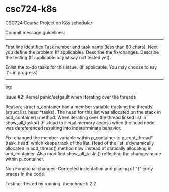 # csc724-k8s
CSC724 Course Project on K8s scheduler



Commit message guidelines:

*********************************************************************
First line identifies Task number and task name (less than 80 chars).
Next you define the problem (If applicable).
Describe the fix/changes.
Describe the testing (If applicable or just say not tested yet).

Enlist the to-do tasks for this issue. (If applicable. You may choose
to say it's in progress)
*********************************************************************

eg:

Issue #2: Kernel panic/sefgault when iterating over the threads

Reason: struct p_container had a member variable tracking the threads
(struct list_head *tasks). The head for this list was allocated on
the stack in add_container() method.
When iterating over the thread linked list in show_all_tasks() this
lead to illegal memory access when the head node was dereferenced
resulting into indeterminate behavior.

Fix: changed the member variable within p_container to
p_cont_thread*  (task_head) which keeps track of the list.
Head of the list is dynamically allocated in add_thread() method now
instead of statically allocating in add_container.
Also modified show_all_tasks() reflecting the changes made within p_container.

Non Functional changes:
Corrected indentation and placing of "{" curly braces in the code.

Testing:
Tested by running ./benchmark 2 2
